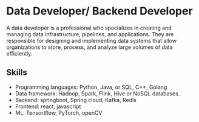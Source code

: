 # Data Developer/ Backend Developer

A data developer is a professional who specializes in creating and managing data infrastructure, pipelines, and applications. They are responsible for designing and implementing data systems that allow organizations to store, process, and analyze large volumes of data efficiently.

## Skills 

- Programming languages: Python, Java, or SQL, C++, Golang
- Data framework: Hadoop, Spark, Flink, Hive or NoSQL databases. 
- Backend: springboot, Spring cloud, Kafka, Redis
- Frontend: react, javascript
- ML: Tensortflow, PyTorch, openCV


